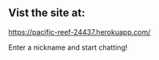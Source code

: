 ## Vist the site at:
https://pacific-reef-24437.herokuapp.com/

Enter a nickname and start chatting!